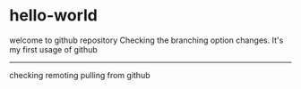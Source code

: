 # hello-world
welcome to github repository 
Checking the branching option changes.
It's my first usage of github

----------------------------
checking remoting pulling from github
